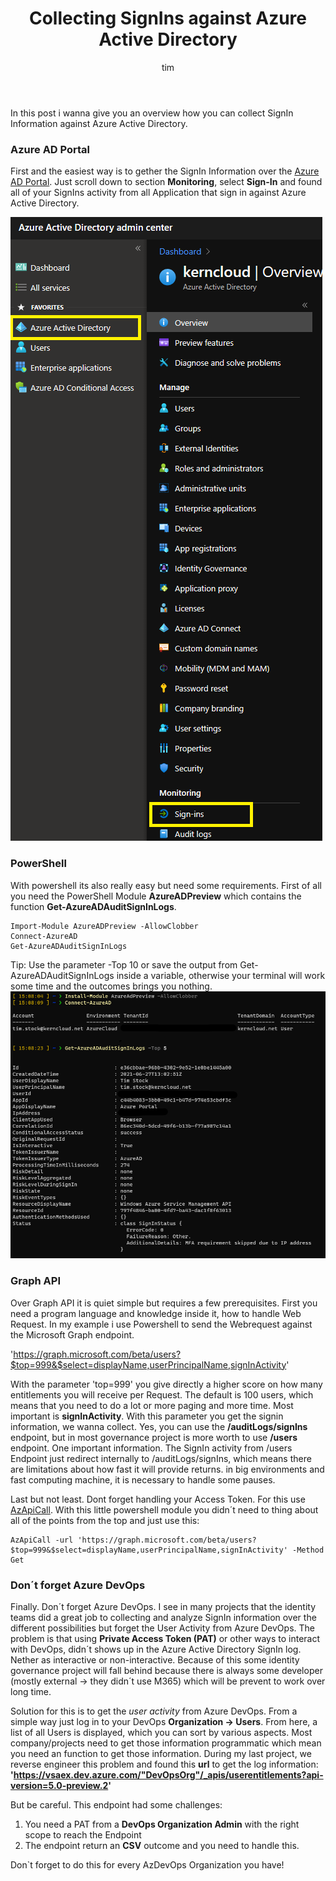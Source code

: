 ﻿---
layout: post
title:  "Collecting SignIns against Azure Active Directory"
author: tim
categories: [ AzureAD, SignInLogs]
image: assets/images/collectingSingInsagainstAzureAD\thumbnail.jpg
description: "How to collect SignIns against Azure Active Directory"
featured: true
hidden: false
---
In this post i wanna give you an overview how you can collect SignIn Information against Azure Active Directory. 

### Azure AD Portal
First and the easiest way is to gether the SignIn Information over the [Azure AD Portal](https://aad.portal.azure.com). Just scroll down to section **Monitoring**, select **Sign-In** and found all of your SignIns activity from all Application that sign in against Azure Active Directory. 

![Azure Ad Portal](/assets/images/collectingSingInsagainstAzureAD/portal.png)

### PowerShell 
With powershell its also really easy but need some requirements. First of all you need the PowerShell Module **AzureADPreview** which contains the function **Get-AzureADAuditSignInLogs**. 

    Import-Module AzureADPreview -AllowClobber
    Connect-AzureAD
    Get-AzureADAuditSignInLogs

Tip: Use the parameter -Top 10 or save the output from Get-AzureADAuditSignInLogs inside a variable, otherwise your terminal will work some time and the outcomes brings you nothing.
![PowerShell](/assets/images/collectingSingInsagainstAzureAD/powershell.png)

### Graph API

Over Graph API it is quiet simple but requires a few prerequisites. First you need a program language and knowledge inside it, how to handle Web Request. In my example i use Powershell to send the Webrequest against the Microsoft Graph endpoint. 

'https://graph.microsoft.com/beta/users?$top=999&$select=displayName,userPrincipalName,signInActivity'

With the parameter 'top=999' you give directly a higher score on how many entitlements you will receive per Request. The default is 100 users, which means that you need to do a lot or more paging and more time. 
Most important is **signInActivity**. With this parameter you get the signin information, we wanna collect.  Yes, you can use the **/auditLogs/signIns** endpoint, but in most governance project is more worth to use **/users** endpoint. One important information. The SignIn activity from /users Endpoint just redirect internally to /auditLogs/signIns, which means there are limitations about how fast it will provide returns. in big environments and fast computing machine, it is necessary to handle some pauses. 

Last but not least. Dont forget handling your Access Token. For this use [AzApiCall](https://github.com/JulianHayward/AzAPICall). With this little powershell module you didn´t need to thing about all of the points from the top and just use this: 

    AzApiCall -url 'https://graph.microsoft.com/beta/users?$top=999&$select=displayName,userPrincipalName,signInActivity' -Method Get 

### Don´t forget Azure DevOps
Finally. Don´t forget Azure DevOps. I see in many projects that the identity teams did a great job to collecting and analyze SignIn information over the different possibilities but forget the User Activity from Azure DevOps. 
The problem is that using **Private Access Token (PAT)** or other ways to interact with DevOps, didn´t shows up in the Azure Active Directory SignIn log.  Nether as interactive or non-interactive.  Because of this some identity governance project will fall behind because there is always some developer (mostly external -> they didn´t use M365) which will be prevent to work over long time. 

Solution for this is to get the *user activity* from Azure DevOps. 
From a simple way just log in to your DevOps **Organization -> Users**. From here, a list of all Users is displayed, which you can sort by various aspects. 
Most company/projects need to get those information programmatic which mean you need an function to get those information. During my last project, we reverse engineer this problem and found this **url** to get the log information: 
**'https://vsaex.dev.azure.com/"DevOpsOrg"/_apis/userentitlements?api-version=5.0-preview.2'**

But be careful. This endpoint had some challenges: 
1. You need a PAT from a **DevOps Organization Admin** with the right scope to reach the Endpoint
2. The endpoint return an **CSV** outcome and you need to handle this. 

Don`t forget to do this for every AzDevOps Organization you have! 




